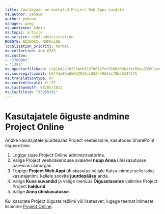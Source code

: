 ```yaml
---
title: Juurdepääs on keelatud Project Web Appi saidile
ms.author: pebaum
author: pebaum
manager: pamg
ms.audience: Admin
ms.topic: article
ms.service: o365-administration
ROBOTS: NOINDEX, NOFOLLOW
localization_priority: Normal
ms.collection: Adm_O365
ms.custom:
- "2700001"
- "1381"
ms.openlocfilehash: e242b42e76f234eb3287001e7ed3800f08b114f09aa93362eea215109ea7bac5
ms.sourcegitcommit: b5f7da89a650d2915dc652449623c78be6247175
ms.translationtype: MT
ms.contentlocale: et-EE
ms.lasthandoff: 08/05/2021
ms.locfileid: "53955341"
---
```

# <a name="give-users-permissions-in-project-online"></a>Kasutajatele õiguste andmine Project Online

Andke kasutajatele juurdepääs Project veebisaidile, kasutades SharePoint õigusrežiimi.

1. Logige sisse Project Online administraatorina.
2. Valige Project veebirakenduse avalehel **nupp Anna** ühiskasutusse paremas ülanurgas.
3. Tippige **Project Web Appi** ühiskasutus väljale Kutsu inimesi selle isiku kasutajanimi, kellele soovite **juurdepääsu** anda.
4. Valige **Kuva suvandid** ja valige menüüs **Õigusetaseme** valimine Project Project **haldurid**.
5. Valige **Anna ühiskasutusse**.

Kui kasutate Project õiguste režiimi või lisateavet, lugege teemat Inimeste lisamine [Project Online](https://docs.microsoft.com/projectonline/step-2-add-people-to-project-online).
